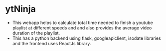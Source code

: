 # ytNinja
- This webapp helps to calculate total time needed to finish a youtube playlist at different speeds and and also provides the average video duration of the playlist.
- This has a python backend using flask, googleapiclient, isodate libraries and the frontend uses ReactJs library.
